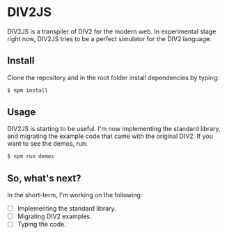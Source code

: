 # DIV2JS

DIV2JS is a transpiler of DIV2 for the modern web. In experimental stage right now, DIV2JS tries to be a perfect simulator for the DIV2 language.

## Install

Clone the repository and in the root folder install dependencies by typing:

```bash
$ npm install
```

## Usage

DIV2JS is starting to be useful. I'm now implementing the standard library,
and migrating the example code that came with the original DIV2. If you want
to see the demos, run:

```bash
$ npm run demos
```

## So, what's next?

In the short-term, I'm working on the following:

- [ ] Implementing the standard library.
- [ ] Migrating DIV2 examples.
- [ ] Typing the code.
